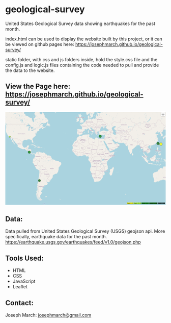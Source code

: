# geological-survey
United States Geological Survey data showing earthquakes for the past month.

index.html can be used to display the website built by this project, or it can be viewed on github pages here: https://josephmarch.github.io/geological-survey/

static folder, with css and js folders inside, hold the style.css file and the config.js and logic.js files containing the code needed to pull and provide the data to the website.

## View the Page here: https://josephmarch.github.io/geological-survey/

![webpagesample](/static/sample.png)

## Data:
Data pulled from United States Geological Survey (USGS) geojson api. More specifically, earthquake data for the past month.
https://earthquake.usgs.gov/earthquakes/feed/v1.0/geojson.php

## Tools Used:
- HTML
- CSS
- JavaScript
- Leaflet

## Contact:
Joseph March: josephmarch@gmail.com
